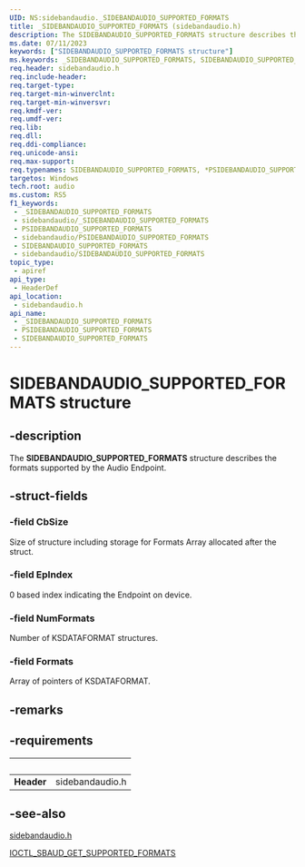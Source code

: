 ```yaml
---
UID: NS:sidebandaudio._SIDEBANDAUDIO_SUPPORTED_FORMATS
title: _SIDEBANDAUDIO_SUPPORTED_FORMATS (sidebandaudio.h)
description: The SIDEBANDAUDIO_SUPPORTED_FORMATS structure describes the formats supported by the Audio Endpoint.
ms.date: 07/11/2023
keywords: ["SIDEBANDAUDIO_SUPPORTED_FORMATS structure"]
ms.keywords: _SIDEBANDAUDIO_SUPPORTED_FORMATS, SIDEBANDAUDIO_SUPPORTED_FORMATS, *PSIDEBANDAUDIO_SUPPORTED_FORMATS,
req.header: sidebandaudio.h
req.include-header: 
req.target-type: 
req.target-min-winverclnt: 
req.target-min-winversvr: 
req.kmdf-ver: 
req.umdf-ver: 
req.lib: 
req.dll: 
req.ddi-compliance: 
req.unicode-ansi: 
req.max-support: 
req.typenames: SIDEBANDAUDIO_SUPPORTED_FORMATS, *PSIDEBANDAUDIO_SUPPORTED_FORMATS
targetos: Windows
tech.root: audio
ms.custom: RS5
f1_keywords:
 - _SIDEBANDAUDIO_SUPPORTED_FORMATS
 - sidebandaudio/_SIDEBANDAUDIO_SUPPORTED_FORMATS
 - PSIDEBANDAUDIO_SUPPORTED_FORMATS
 - sidebandaudio/PSIDEBANDAUDIO_SUPPORTED_FORMATS
 - SIDEBANDAUDIO_SUPPORTED_FORMATS
 - sidebandaudio/SIDEBANDAUDIO_SUPPORTED_FORMATS
topic_type:
 - apiref
api_type:
 - HeaderDef
api_location:
 - sidebandaudio.h
api_name:
 - _SIDEBANDAUDIO_SUPPORTED_FORMATS
 - PSIDEBANDAUDIO_SUPPORTED_FORMATS
 - SIDEBANDAUDIO_SUPPORTED_FORMATS
---
```


# SIDEBANDAUDIO_SUPPORTED_FORMATS structure

## -description

The **SIDEBANDAUDIO_SUPPORTED_FORMATS** structure describes the formats supported by the Audio Endpoint.

## -struct-fields

### -field CbSize

Size of structure including storage for Formats Array allocated after the struct.

### -field EpIndex

 0 based index indicating the Endpoint on device.

### -field NumFormats

Number of KSDATAFORMAT structures.

### -field Formats

Array of pointers of KSDATAFORMAT.

## -remarks

## -requirements

| &nbsp; | &nbsp; |
| ---- |:---- |
| **Header** | sidebandaudio.h |

## -see-also

[sidebandaudio.h](index.md)

[IOCTL_SBAUD_GET_SUPPORTED_FORMATS](./ni-sidebandaudio-ioctl_sbaud_get_supported_formats.md)
